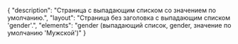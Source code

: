 {
"description": "Страница с выпадающим списком со значением по умолчанию.",
"layout": "Страница без заголовка с выпадающим списком 'gender'.",
"elements": "gender (выпадающий список, gender, значение по умолчанию 'Мужской')"
}